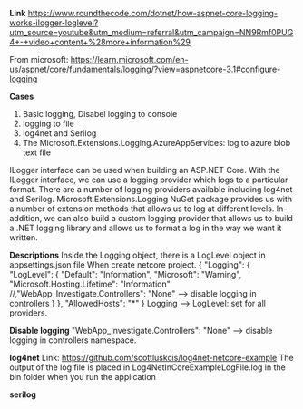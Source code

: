 **Link**
https://www.roundthecode.com/dotnet/how-aspnet-core-logging-works-ilogger-loglevel?utm_source=youtube&utm_medium=referral&utm_campaign=NN9Rmf0PUG4+-+video+content+%28more+information%29

From microsoft:
https://learn.microsoft.com/en-us/aspnet/core/fundamentals/logging/?view=aspnetcore-3.1#configure-logging

**Cases**
1. Basic logging, Disabel logging to console
2. logging to file
3. log4net and Serilog
4. The Microsoft.Extensions.Logging.AzureAppServices: log to azure blob text file

ILogger interface can be used when building an ASP.NET Core. With the ILogger interface, we can use a logging provider which logs to a particular format. There are a number of logging providers available including log4net and Serilog.
Microsoft.Extensions.Logging NuGet package provides us with a number of extension methods that allows us to log at different levels.
In-addition, we can also build a custom logging provider that allows us to build a .NET logging library and allows us to format a log in the way we want it written.

**Descriptions**
Inside the Logging object, there is a LogLevel object in appsettings.json file When create netcore project.
{
  "Logging": {
    "LogLevel": {
      "Default": "Information",
      "Microsoft": "Warning",
      "Microsoft.Hosting.Lifetime": "Information"
      //,"WebApp_Investigate.Controllers": "None" --> disable logging in controllers
    }
  },
  "AllowedHosts": "*"
}
Logging --> LogLevel: set for all providers.

**Disable logging**
"WebApp_Investigate.Controllers": "None" --> disable logging in controllers namespace.

**log4net**
Link: https://github.com/scottluskcis/log4net-netcore-example
The output of the log file is placed in Log4NetInCoreExampleLogFile.log in the bin folder when you run the application

**serilog**
